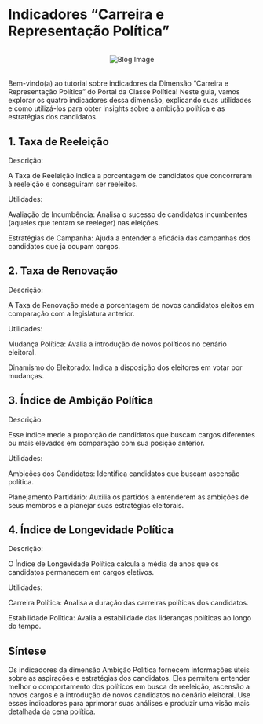# Indicadores “Carreira e Representação Política”

<div style="max-height: 400px; max-width: 100%; overflow: hidden; display: flex; justify-content: center; align-items: center; border-radius: 10px; margin-bottom: 32px; margin-top: 32px">
  <img src="/img/blog/photomic.png" alt="Blog Image" style="max-height: 100%; max-width: 100%; object-fit: contain;">
</div>

Bem-vindo(a) ao tutorial sobre indicadores da Dimensão “Carreira e Representação Política” do Portal da Classe Política! Neste guia, vamos explorar os quatro indicadores dessa dimensão, explicando suas utilidades e como utilizá-los para obter insights sobre a ambição política e as estratégias dos candidatos.

## 1. Taxa de Reeleição

Descrição:

A Taxa de Reeleição indica a porcentagem de candidatos que concorreram à reeleição e conseguiram ser reeleitos.

Utilidades:

Avaliação de Incumbência: Analisa o sucesso de candidatos incumbentes (aqueles que tentam se reeleger) nas eleições.

Estratégias de Campanha: Ajuda a entender a eficácia das campanhas dos candidatos que já ocupam cargos.

## 2. Taxa de Renovação

Descrição:

A Taxa de Renovação mede a porcentagem de novos candidatos eleitos em comparação com a legislatura anterior.

Utilidades:

Mudança Política: Avalia a introdução de novos políticos no cenário eleitoral.

Dinamismo do Eleitorado: Indica a disposição dos eleitores em votar por mudanças.

## 3. Índice de Ambição Política

Descrição:

Esse índice mede a proporção de candidatos que buscam cargos diferentes ou mais elevados em comparação com sua posição anterior.

Utilidades:

Ambições dos Candidatos: Identifica candidatos que buscam ascensão política.

Planejamento Partidário: Auxilia os partidos a entenderem as ambições de seus membros e a planejar suas estratégias eleitorais.

## 4. Índice de Longevidade Política

Descrição:

O Índice de Longevidade Política calcula a média de anos que os candidatos permanecem em cargos eletivos.

Utilidades:

Carreira Política: Analisa a duração das carreiras políticas dos candidatos.

Estabilidade Política: Avalia a estabilidade das lideranças políticas ao longo do tempo.

## Síntese

Os indicadores da dimensão Ambição Política fornecem informações úteis sobre as aspirações e estratégias dos candidatos. Eles permitem entender melhor o comportamento dos políticos em busca de reeleição, ascensão a novos cargos e a introdução de novos candidatos no cenário eleitoral. Use esses indicadores para aprimorar suas análises e produzir uma visão mais detalhada da cena política.
